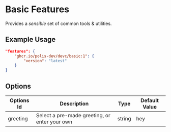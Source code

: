
# Basic Features

Provides a _sensible_ set of common tools & utilities.

## Example Usage

```json
"features": {
    "ghcr.io/polis-dev/devc/basic:1": {
        "version": "latest"
    }
}
```

## Options

| Options Id | Description | Type | Default Value |
|-----|-----|-----|-----|
| greeting | Select a pre-made greeting, or enter your own | string | hey |
